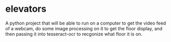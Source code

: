 # elevators

A python project that will be able to run on a computer to get the video feed of a webcam, do some image processing on it to get the floor display, and then passing it into tesseract-ocr to recgonize what floor it is on.
